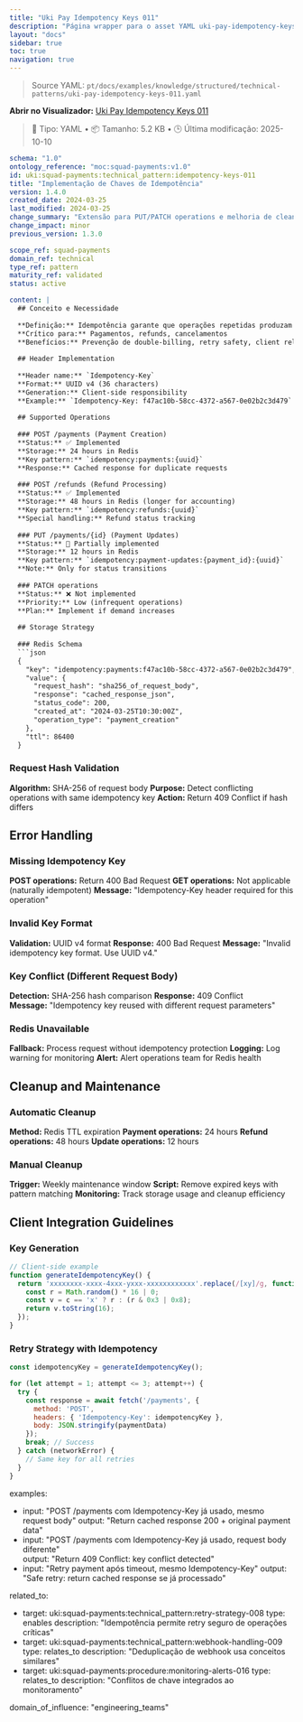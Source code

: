 ```yaml
---
title: "Uki Pay Idempotency Keys 011"
description: "Página wrapper para o asset YAML uki-pay-idempotency-keys-011.yaml"
layout: "docs"
sidebar: true
toc: true
navigation: true
---
```


> Source YAML: `pt/docs/examples/knowledge/structured/technical-patterns/uki-pay-idempotency-keys-011.yaml`

**Abrir no Visualizador:** [Uki Pay Idempotency Keys 011](/pt/docs/viewer?file=/docs/examples/knowledge/structured/technical-patterns/uki-pay-idempotency-keys-011.yaml)

> 📄 Tipo: YAML • 📦 Tamanho: 5.2 KB • 🕒 Última modificação: 2025-10-10



```yaml
schema: "1.0"
ontology_reference: "moc:squad-payments:v1.0"
id: uki:squad-payments:technical_pattern:idempotency-keys-011
title: "Implementação de Chaves de Idempotência"
version: 1.4.0
created_date: 2024-03-25
last_modified: 2024-03-25
change_summary: "Extensão para PUT/PATCH operations e melhoria de cleanup"
change_impact: minor
previous_version: 1.3.0

scope_ref: squad-payments
domain_ref: technical
type_ref: pattern
maturity_ref: validated
status: active

content: |
  ## Conceito e Necessidade
  
  **Definição:** Idempotência garante que operações repetidas produzam o mesmo resultado
  **Crítico para:** Pagamentos, refunds, cancelamentos
  **Benefícios:** Prevenção de double-billing, retry safety, client reliability
  
  ## Header Implementation
  
  **Header name:** `Idempotency-Key`
  **Format:** UUID v4 (36 characters)
  **Generation:** Client-side responsibility
  **Example:** `Idempotency-Key: f47ac10b-58cc-4372-a567-0e02b2c3d479`
  
  ## Supported Operations
  
  ### POST /payments (Payment Creation)
  **Status:** ✅ Implemented
  **Storage:** 24 hours in Redis
  **Key pattern:** `idempotency:payments:{uuid}`
  **Response:** Cached response for duplicate requests
  
  ### POST /refunds (Refund Processing)  
  **Status:** ✅ Implemented
  **Storage:** 48 hours in Redis (longer for accounting)
  **Key pattern:** `idempotency:refunds:{uuid}`
  **Special handling:** Refund status tracking
  
  ### PUT /payments/{id} (Payment Updates)
  **Status:** 🚧 Partially implemented  
  **Storage:** 12 hours in Redis
  **Key pattern:** `idempotency:payment-updates:{payment_id}:{uuid}`
  **Note:** Only for status transitions
  
  ### PATCH operations
  **Status:** ❌ Not implemented
  **Priority:** Low (infrequent operations)
  **Plan:** Implement if demand increases
  
  ## Storage Strategy
  
  ### Redis Schema
  ```json
  {
    "key": "idempotency:payments:f47ac10b-58cc-4372-a567-0e02b2c3d479",
    "value": {
      "request_hash": "sha256_of_request_body",
      "response": "cached_response_json",
      "status_code": 200,
      "created_at": "2024-03-25T10:30:00Z",
      "operation_type": "payment_creation"
    },
    "ttl": 86400
  }
  ```

  
  ### Request Hash Validation
  **Algorithm:** SHA-256 of request body
  **Purpose:** Detect conflicting operations with same idempotency key
  **Action:** Return 409 Conflict if hash differs
  
  ## Error Handling
  
  ### Missing Idempotency Key
  **POST operations:** Return 400 Bad Request
  **GET operations:** Not applicable (naturally idempotent)
  **Message:** "Idempotency-Key header required for this operation"
  
  ### Invalid Key Format
  **Validation:** UUID v4 format
  **Response:** 400 Bad Request
  **Message:** "Invalid idempotency key format. Use UUID v4."
  
  ### Key Conflict (Different Request Body)
  **Detection:** SHA-256 hash comparison
  **Response:** 409 Conflict  
  **Message:** "Idempotency key reused with different request parameters"
  
  ### Redis Unavailable
  **Fallback:** Process request without idempotency protection
  **Logging:** Log warning for monitoring
  **Alert:** Alert operations team for Redis health
  
  ## Cleanup and Maintenance
  
  ### Automatic Cleanup
  **Method:** Redis TTL expiration
  **Payment operations:** 24 hours
  **Refund operations:** 48 hours
  **Update operations:** 12 hours
  
  ### Manual Cleanup
  **Trigger:** Weekly maintenance window
  **Script:** Remove expired keys with pattern matching
  **Monitoring:** Track storage usage and cleanup efficiency
  
  ## Client Integration Guidelines
  
  ### Key Generation
  ```javascript
  // Client-side example
  function generateIdempotencyKey() {
    return 'xxxxxxxx-xxxx-4xxx-yxxx-xxxxxxxxxxxx'.replace(/[xy]/g, function(c) {
      const r = Math.random() * 16 | 0;
      const v = c == 'x' ? r : (r & 0x3 | 0x8);
      return v.toString(16);
    });
  }
  ```

  
  ### Retry Strategy with Idempotency
  ```javascript
  const idempotencyKey = generateIdempotencyKey();
  
  for (let attempt = 1; attempt <= 3; attempt++) {
    try {
      const response = await fetch('/payments', {
        method: 'POST',
        headers: { 'Idempotency-Key': idempotencyKey },
        body: JSON.stringify(paymentData)
      });
      break; // Success
    } catch (networkError) {
      // Same key for all retries
    }
  }
  ```


examples:
  - input: "POST /payments com Idempotency-Key já usado, mesmo request body"
    output: "Return cached response 200 + original payment data"
  - input: "POST /payments com Idempotency-Key já usado, request body diferente"  
    output: "Return 409 Conflict: key conflict detected"
  - input: "Retry payment após timeout, mesmo Idempotency-Key"
    output: "Safe retry: return cached response se já processado"

related_to:
  - target: uki:squad-payments:technical_pattern:retry-strategy-008
    type: enables
    description: "Idempotência permite retry seguro de operações críticas"
  - target: uki:squad-payments:technical_pattern:webhook-handling-009
    type: relates_to
    description: "Deduplicação de webhook usa conceitos similares"
  - target: uki:squad-payments:procedure:monitoring-alerts-016
    type: relates_to
    description: "Conflitos de chave integrados ao monitoramento"

domain_of_influence: "engineering_teams"

```
